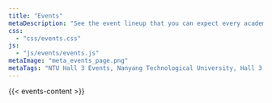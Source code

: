 ```yaml
---
title: "Events"
metaDescription: "See the event lineup that you can expect every academic year!"
css:
  - "css/events.css"
js:
  - "js/events/events.js"
metaImage: "meta_events_page.png"
metaTags: "NTU Hall 3 Events, Nanyang Technological University, Hall 3 Yellow Tee Day, Freshmen Orientation Programme NTU, Hall 3 Open House, Subcomm Night, NTU Dinner and Dance, Cultural Night NTU, Joint-Hall Halloween NTU, IHG IHRG NTU, Hall Olympiad Closing Ceremony NTU, Joint-Hall Chinese New Year, Elite Night Cycling NTU, Hall 3 Sports Events, Hall 3 Cultural Events, Hall Appreciation Day NTU, NTU Student Life, NTU Hall 3 Activities, NTU Events"
---
```


{{< events-content >}}
